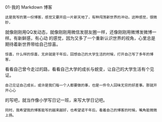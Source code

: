  01-我的 Markdown 博客

    这是我写的第一份博客，感觉又要开启一片新天地了，有种闯荡新世界的冲动，这种感觉，很微妙，
  就像刚刚用QQ发动态，就像刚刚用微信发朋友圈一样，还像刚刚用微博发微博一样。有新鲜感，有心动
  的感觉，因为又多了一个重新认识世界的视角，心里总是期待着新世界带给自己惊喜。  

    惊喜，什么样的惊喜，无非就是干年后，回想自己的大学生活的时候，打开自己写了多年的博客，
  看看自己曾今走过的路，看看自己大学的成长与蜕变，让自己的大学生活有个见证。


    自己见证自己成长，或许是我们每一个人都要做的事，也是一件令人回味无穷的好差事。那就开开心心
  的写吧，就当作像小学写日记一班，来写大学日记吧。  
  
    同时，我希望我的博客能写的越来越好，也希望诺干年后，看着自己的博客的时候，嘴角能微微上扬。    